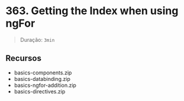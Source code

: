 # 363. Getting the Index when using ngFor

> Duração: `3min`

## Recursos
- basics-components.zip
- basics-databinding.zip
- basics-ngfor-addition.zip
- basics-directives.zip
